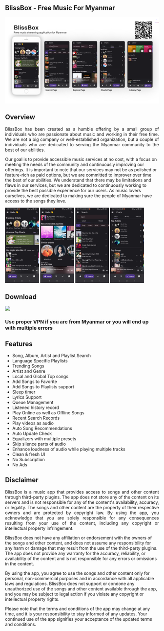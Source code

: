 ## BlissBox - Free Music For Myanmar
![Repo Banner](https://github.com/Romanbot4/bliss_box_public/blob/master/screenshots/banner.png?raw=true)

## Overview
<p align="justify">
BlissBox has been created as a humble offering by a small group of individuals who are passionate about music and working in their free time. We are not a big company or well-established organization, but a couple of individuals who are dedicated to serving the Myanmar community to the best of our abilities.

Our goal is to provide accessible music services at no cost, with a focus on meeting the needs of the community and continuously improving our offerings. It is important to note that our services may not be as polished or feature-rich as paid options, but we are committed to improver over time the best of our abilities. We understand that there may be limitations and flaws in our services, but we are dedicated to continuously working to provide the best possible experience for our users. As music lovers ourselves, we are dedicated to making sure the people of Myanmar have access to the songs they love.
</p>

<img src="https://github.com/Romanbot4/bliss_box_public/blob/master/screenshots/screenshot01.jpg?raw=true" alt="screenshot1" width="22%"></img>
<img src="https://github.com/Romanbot4/bliss_box_public/blob/master/screenshots/screenshot02.jpg?raw=true" alt="screenshot2" width="22%"></img>
<img src="https://github.com/Romanbot4/bliss_box_public/blob/master/screenshots/screenshot03.jpg?raw=true" alt="screenshot3" width="22%"></img>
<img src="https://github.com/Romanbot4/bliss_box_public/blob/master/screenshots/screenshot04.jpg?raw=true" alt="screenshot4" width="22%"></img>

## Download
<p align="left">
  <a href="https://github.com/Romanbot4/bliss_box_public/releases/download/v0.4.1/BlissBox-v0.4.1-beta-universal-release.apk" download>
    <img src="https://img.shields.io/github/downloads/Romanbot4/bliss_box_public/total?color=green&label=Download%20For%20Android">
  </a>
</p>

### Use proper VPN if you are from Myanmar or you will end up with multiple errors

## Features
- Song, Album, Artist and Playlist Search
- Language Specific Playlists
- Trending Songs
- Artist and Genre
- Local and Global Top songs
- Add Songs to Favorite
- Add Songs to Playlists support
- Sleep timer
- Lyrics Support
- Queue Management
- Listened history record
- Play Online as well as Offline Songs
- Recent Search Records
- Play videos as audio
- Auto Song Recommendations
- Auto Update Check
- Equalizers with multiple presets
- Skip silence parts of audio
- Enhance loudness of audio while playing multiple tracks
- Clean & fresh UI
- No Subscription
- No Ads


## Disclaimer
<p align="justify">
BlissBox is a music app that provides access to songs and other content through third-party plugins. The app does not store any of the content on its servers and is not responsible for any of the content's availability, accuracy, or legality. The songs and other content are the property of their respective owners and are protected by copyright law. By using the app, you acknowledge that you are solely responsible for any consequences resulting from your use of the content, including any copyright or intellectual property infringement.

BlissBox does not have any affiliation or endorsement with the owners of the songs and other content, and does not assume any responsibility for any harm or damage that may result from the use of the third-party plugins. The app does not provide any warranty for the accuracy, reliability, or availability of the content and is not responsible for any errors or omissions in the content.

By using the app, you agree to use the songs and other content only for personal, non-commercial purposes and in accordance with all applicable laws and regulations. BlissBox does not support or condone any unauthorized use of the songs and other content available through the app, and you may be subject to legal action if you violate any copyright or intellectual property rights.

Please note that the terms and conditions of the app may change at any time, and it is your responsibility to stay informed of any updates. Your continued use of the app signifies your acceptance of the updated terms and conditions.
</p>